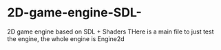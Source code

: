 # 2D-game-engine-SDL-
2D game engine based on SDL + Shaders
THere is a main file to just test the engine, the whole engine is Engine2d

